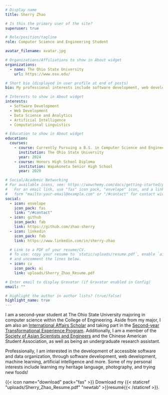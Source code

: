```yaml
---
# Display name
title: Sherry Zhao

# Is this the primary user of the site?
superuser: true

# Role/position/tagline
role: Computer Science and Engineering Student

avatar_filename: avatar.jpg

# Organizations/Affiliations to show in About widget
organizations:
  - name: The Ohio State University
    url: https://www.osu.edu/

# Short bio (displayed in user profile at end of posts)
bio: My professional interests include software development, web development, data science, and artificial intelligence.

# Interests to show in About widget
interests:
  - Software Development
  - Web Development
  - Data Science and Analytics
  - Artificial Intelligence
  - Computational Linguistics

# Education to show in About widget
education:
  courses:
    - course: Currently Pursuing a B.S. in Computer Science and Engineering
      institution: The Ohio State University
      year: 2024
    - course: Honors High School Diploma
      institution: Wapakoneta Senior High School
      year: 2020

# Social/Academic Networking
# For available icons, see: https://wowchemy.com/docs/getting-started/page-builder/#icons
#   For an email link, use "fas" icon pack, "envelope" icon, and a link in the
#   form "mailto:your-email@example.com" or "/#contact" for contact widget.
social:
  - icon: envelope
    icon_pack: fas
    link: "/#contact"
  - icon: github
    icon_pack: fab
    link: https://github.com/zhao-sherry
  - icon: linkedin
    icon_pack: fab
    link: https://www.linkedin.com/in/sherry-zhao

  # Link to a PDF of your resume/CV.
  # To use: copy your resume to `static/uploads/resume.pdf`, enable `ai` icons in `params.toml`,
  # and uncomment the lines below.
  - icon: cv
    icon_pack: ai
    link: uploads/Sherry_Zhao_Resume.pdf

# Enter email to display Gravatar (if Gravatar enabled in Config)
email: ""

# Highlight the author in author lists? (true/false)
highlight_name: true
---
```


I am a second-year student at The Ohio State University majoring in computer science within the College of Engineering. Aside from my major, I am also an [International Affairs Scholar](https://honors-scholars.osu.edu/scholars/programs/ia) and taking part in the [Second-year Transformational Experience Program](https://step.osu.edu/). Additionally, I am a member of the [Society of Asian Scientists and Engineers](http://org.osu.edu/sase/) and the Chinese American Student Association, as well as being an undergraduate research assistant.

Professionally, I am interested in the development of accessible software and data organization, through software development, web development, machine learning, artificial intelligence and more. Some of my personal interests include learning my heritage language, photography, and trying new foods!

{{< icon name="download" pack="fas" >}} Download my {{< staticref "uploads/Sherry_Zhao_Resume.pdf" "newtab" >}}resumé{{< /staticref >}}.
